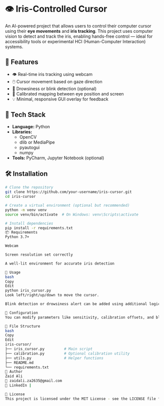 # 👁️ Iris-Controlled Cursor

An AI-powered project that allows users to control their computer cursor using their **eye movements** and **iris tracking**. This project uses computer vision to detect and track the iris, enabling hands-free control — ideal for accessibility tools or experimental HCI (Human-Computer Interaction) systems.

## 🚀 Features

- 👁️ Real-time iris tracking using webcam  
- 🖱️ Cursor movement based on gaze direction  
- 🧠 Drowsiness or blink detection (optional)  
- 📐 Calibrated mapping between eye position and screen  
- 💡 Minimal, responsive GUI overlay for feedback  

## 🧰 Tech Stack

- **Language:** Python  
- **Libraries:**  
  - OpenCV  
  - dlib or MediaPipe  
  - pyautogui  
  - numpy  
- **Tools:** PyCharm, Jupyter Notebook (optional)  

## 🛠️ Installation

```bash
# Clone the repository
git clone https://github.com/your-username/iris-cursor.git
cd iris-cursor

# Create a virtual environment (optional but recommended)
python -m venv venv
source venv/bin/activate  # On Windows: venv\Scripts\activate

# Install dependencies
pip install -r requirements.txt
📦 Requirements
Python 3.7+

Webcam

Screen resolution set correctly

A well-lit environment for accurate iris detection

🧪 Usage
bash
Copy
Edit
python iris_cursor.py
Look left/right/up/down to move the cursor.

Blink detection or drowsiness alert can be added using additional logic.

🔧 Configuration
You can modify parameters like sensitivity, calibration offsets, and blink thresholds in the config section of iris_cursor.py.

📄 File Structure
bash
Copy
Edit
iris-cursor/
├── iris_cursor.py         # Main script
├── calibration.py         # Optional calibration utility
├── utils.py               # Helper functions
├── README.md
└── requirements.txt
👤 Author
Zaid Ali
📧 zaidali.za2635@gmail.com
💼 LinkedIn |

📃 License
This project is licensed under the MIT License - see the LICENSE file for details.

